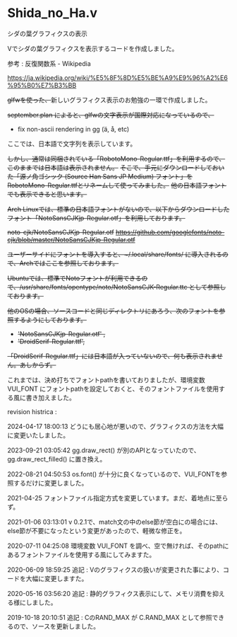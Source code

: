 # Shida_no_Ha.v

シダの葉グラフィクスの表示

Vでシダの葉グラフィクスを表示するコードを作成しました。

参考 : 反復関数系 - Wikipedia

https://ja.wikipedia.org/wiki/%E5%8F%8D%E5%BE%A9%E9%96%A2%E6%95%B0%E7%B3%BB

~~glfwを使った、~~新しいグラフィクス表示のお勉強の一環で作成しました。

~~september.plan によると、glfwの文字表示が国際対応になっているので、~~

- fix non-ascii rendering in gg (ä, å, etc)

ここでは、日本語で文字列を表示しています。

~~しかし、通常は同梱されている「RobotoMono-Regular.ttf」を利用するので、このままでは日本語は表示されません。~~
~~そこで、手元にダウンロードしておいた「源ノ角ゴシック (Source Han Sans JP Medium) フォント」をRobotoMono-Regular.ttfとリネームして使ってみました。~~
~~他の日本語フォントでも表示できると思います。​~~

~~Arch Linuxでは、標準の日本語フォントがないので、以下からダウンロードしたフォント「NotoSansCJKjp-Regular.otf」を利用しております。~~

~~noto-cjk/NotoSansCJKjp-Regular.otf~~ 
~~https://github.com/googlefonts/noto-cjk/blob/master/NotoSansCJKjp-Regular.otf~~

~~ユーザーサイドにフォントを導入すると、~/.local/share/fonts/ に導入されるので、Archではここを参照しております。~~

~~Ubuntuでは、標準でNotoフォントが利用できるので、/usr/share/fonts/opentype/noto/NotoSansCJK-Regular.ttc として参照しております。~~

~~他のOSの場合、ソースコードと同じディレクトリにあろう、次のフォントを参照するようにしております。~~

+ ~~'NotoSansCJKjp-Regular.otf' ,~~
+ ~~'DroidSerif-Regular.ttf',~~

~~「DroidSerif-Regular.ttf」には日本語が入っていないので、何も表示されません。あしからず。~~

これまでは、決め打ちでフォントpathを書いておりましたが、環境変数 VUI_FONT にフォントpathを設定しておくと、そのフォントファイルを使用する風に書き加えました。

revision histrica : 

2024-04-17 18:00:13 
どうにも居心地が悪いので、グラフィクスの方法を大幅に変更いたしました。

2023-09-21 03:05:42 
gg.draw_rect() が別のAPIとなっていたので、gg.draw_rect_filled() に置き換え。

2022-08-21 04:50:53 
os.font() が十分に良くなっているので、VUI_FONTを参照するだけに変更しました。

2021-04-25
フォントファイル指定方式を変更しています。まだ、着地点に至らず。

2021-01-06 03:13:01
v 0.2.1で、match文の中のelse節が空白にの場合には、else節が不要になったという変更があったので、軽微な修正を。

2020-07-11 04:25:08 
環境変数 VUI_FONT を調べ、空で無ければ、そのpathにあるフォントファイルを使用する風にしてみますた。

2020-06-09 18:59:25 
追記 : Vのグラフィクスの扱いが変更された事により、コードを大幅に変更しますた。

2020-05-16 03:56:20 
追記 : 静的グラフィクス表示にして、メモリ消費を抑える様にしました。

2019-10-18 20:10:51 
追記 : CのRAND_MAX が C.RAND_MAX として参照できるので、ソースを更新しました。

